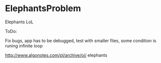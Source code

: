 # ElephantsProblem
Elephants LoL

ToDo:

Fix bugs,
app has to be debugged, test with smaller files, some condition is runing infinite loop

http://www.algonotes.com/pl/archive/oi/ elephants
